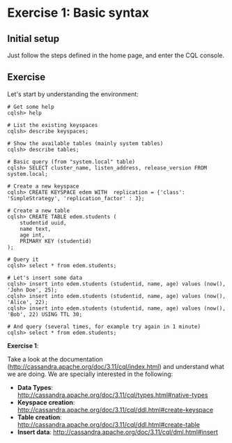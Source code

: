 # Exercise 1: Basic syntax

## Initial setup

Just follow the steps defined in the home page, and enter the CQL console.

## Exercise

Let's start by understanding the environment:

```shell
# Get some help
cqlsh> help

# List the existing keyspaces
cqlsh> describe keyspaces;

# Show the available tables (mainly system tables)
cqlsh> describe tables;

# Basic query (from "system.local" table)
cqlsh> SELECT cluster_name, listen_address, release_version FROM system.local;

# Create a new keyspace
cqlsh> CREATE KEYSPACE edem WITH  replication = {'class': 'SimpleStrategy', 'replication_factor' : 3};

# Create a new table
cqlsh> CREATE TABLE edem.students (
    studentid uuid,
    name text,
    age int,
    PRIMARY KEY (studentid)
);

# Query it
cqlsh> select * from edem.students;

# Let's insert some data
cqlsh> insert into edem.students (studentid, name, age) values (now(), 'John Doe', 25);
cqlsh> insert into edem.students (studentid, name, age) values (now(), 'Alice', 22);
cqlsh> insert into edem.students (studentid, name, age) values (now(), 'Bob', 22) USING TTL 30;

# And query (several times, for example try again in 1 minute)
cqlsh> select * from edem.students;
```

**Exercise 1**:

Take a look at the documentation (http://cassandra.apache.org/doc/3.11/cql/index.html) and understand what we are doing.
We are specially interested in the following:

* **Data Types**: http://cassandra.apache.org/doc/3.11/cql/types.html#native-types
* **Keyspace creation**: http://cassandra.apache.org/doc/3.11/cql/ddl.html#create-keyspace
* **Table creation**: http://cassandra.apache.org/doc/3.11/cql/ddl.html#create-table
* **Insert data**: http://cassandra.apache.org/doc/3.11/cql/dml.html#insert